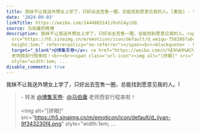 ```yaml
---
title: 我妹不让我送外甥女上学了，只好出去签售一圈，总能找到愿意见我的人。[委屈] - 转发 @博集天卷:&ensp;@马伯庸 老师西安行程来啦！[挤眼]共四场活动，点击下图查...
date: '2024-09-03'
linkTitle: https://weibo.com/1444865141/OvhlAyiUQ
source: 马伯庸的微博
description: 我妹不让我送外甥女上学了，只好出去签售一圈，总能找到愿意见我的人。<span class="url-icon"><img alt="[委屈]"
  src="https://h5.sinaimg.cn/m/emoticon/icon/default/d_weiqu-758386fa64.png" style="width:1em;
  height:1em;" referrerpolicy="no-referrer"></span><br><blockquote> - 转发 <a href="https://weibo.com/1670934912"
  target="_blank">@博集天卷</a>: <a href="https://weibo.com/n/%E9%A9%AC%E4%BC%AF%E5%BA%B8">@马伯庸</a>
  老师西安行程来啦！<br><br><span class="url-icon"><img alt="[挤眼]" src="https://h5.sinaimg.cn/m/emoticon/icon/default/d_jiyan-9f343230f4.png"
  style="width:1em; ...
disable_comments: true
---
```

我妹不让我送外甥女上学了，只好出去签售一圈，总能找到愿意见我的人。<span class="url-icon"><img alt="[委屈]" src="https://h5.sinaimg.cn/m/emoticon/icon/default/d_weiqu-758386fa64.png" style="width:1em; height:1em;" referrerpolicy="no-referrer"></span><br><blockquote> - 转发 <a href="https://weibo.com/1670934912" target="_blank">@博集天卷</a>: <a href="https://weibo.com/n/%E9%A9%AC%E4%BC%AF%E5%BA%B8">@马伯庸</a> 老师西安行程来啦！<br><br><span class="url-icon"><img alt="[挤眼]" src="https://h5.sinaimg.cn/m/emoticon/icon/default/d_jiyan-9f343230f4.png" style="width:1em; ...